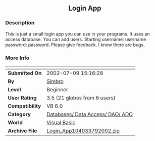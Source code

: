 ﻿<div align="center">

## Login App


</div>

### Description

This is just a small login app you can use in your programs. It uses an access database. You can add users. Starting username: username password: password. Please give feedback. I know there are bugs.
 
### More Info
 


<span>             |<span>
---                |---
**Submitted On**   |2002-07-09 15:16:28
**By**             |[Simbro](https://github.com/Planet-Source-Code/PSCIndex/blob/master/ByAuthor/simbro.md)
**Level**          |Beginner
**User Rating**    |3.5 (21 globes from 6 users)
**Compatibility**  |VB 6\.0
**Category**       |[Databases/ Data Access/ DAO/ ADO](https://github.com/Planet-Source-Code/PSCIndex/blob/master/ByCategory/databases-data-access-dao-ado__1-6.md)
**World**          |[Visual Basic](https://github.com/Planet-Source-Code/PSCIndex/blob/master/ByWorld/visual-basic.md)
**Archive File**   |[Login\_App104033792002\.zip](https://github.com/Planet-Source-Code/simbro-login-app__1-36741/archive/master.zip)








